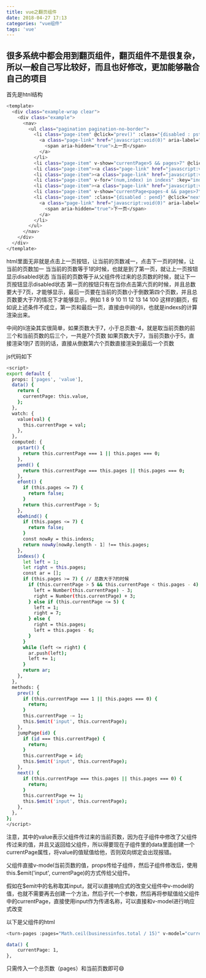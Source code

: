 ```yaml
---
title: vue之翻页组件
date: 2018-04-27 17:13
categories: "vue组件"
tags: 'vue'
---
```


## 很多系统中都会用到翻页组件，翻页组件不是很复杂，所以一般自己写比较好，而且也好修改，更加能够融合自己的项目
<!-- more -->

首先是htnl结构
``` bash
<template>
  <div class="example-wrap clear">
    <div class="example">
      <nav>
        <ul class="pagination pagination-no-border">
          <li class="page-item" @click="prev()" :class="{disabled : pstart}">
            <a class="page-link" href="javascript:void(0)" aria-label="Previous">
              <span aria-hidden="true">上一页</span>
            </a>
          </li>
          <li class="page-item" v-show="currentPage>5 && pages>7" @click="jumpPage(1)"><a class="page-link" href="javascript:void(0)">1</a></li>
          <li class="page-item"><a class="page-link" href="javascript:void(0)" v-show="efont">...</a></li>
          <li class="page-item"><a class="page-link" href="javascript:void(0)" v-show="pages === 0">0</a></li>
          <li class="page-item" v-for="(num,index) in indexs" :key="index" :class="{active:currentPage==num}" @click="jumpPage(num)"><a class="page-link" href="javascript:void(0)">{{num}}</a></li>
          <li class="page-item"><a class="page-link" href="javascript:void(0)" v-show="ebehind">...</a></li>
          <li class="page-item" v-show="currentPage<pages-4 && pages>7" @click="jumpPage(pages)"><a class="page-link" href="javascript:void(0)">{{pages}}</a></li>
          <li class="page-item" :class="{disabled : pend}" @click="next()">
            <a class="page-link" href="javascript:void(0)" aria-label="Next">
              <span aria-hidden="true">下一页</span>
            </a>
          </li>
        </ul>
      </nav>
    </div>
  </div>
</template>
```

html里面无非就是点击上一页按钮，让当前的页数减一，点击下一页的时候，让当前的页数加一
当当前的页数等于1的时候，也就是到了第一页，就让上一页按钮显示disabled状态
当当前的页数等于从父组件传过来的总页数的时候，就让下一页按钮显示disabled状态
第一页的按钮只有在当你点击第六页的时候，并且总数要大于7页，才能够显示，最后一页要在当前的页数小于倒数第四个页数，并且总页数要大于7的情况下才能够显示，例如 1 8 9 10 11 12 13 14 100 这样的翻页，假如说上述条件不成立，第一页和最后一页，直接由中间的li，也就是indexs的计算渲染出来。

中间的li渲染其实很简单，如果页数大于7，小于总页数-4，就是取当前页数的前三个和当前页数的后三个，一共是7个页数
如果页数大于7，当前页数小于5，直接渲染1到7
否则的话，直接从倒数第六个页数直接渲染到最后一个页数

js代码如下

``` bash
<script>
export default {
  props: ['pages', 'value'],
  data() {
    return {
      currentPage: this.value,
    };
  },
  watch: {
    value(val) {
      this.currentPage = val;
    },
  },
  computed: {
    pstart() {
      return this.currentPage === 1 || this.pages === 0;
    },
    pend() {
      return this.currentPage === this.pages || this.pages === 0;
    },
    efont() {
      if (this.pages <= 7) {
        return false;
      }
      return this.currentPage > 5;
    },
    ebehind() {
      if (this.pages <= 7) {
        return false;
      }
      const nowAy = this.indexs;
      return nowAy[nowAy.length - 1] !== this.pages;
    },
    indexs() {
      let left = 1;
      let right = this.pages;
      const ar = [];
      if (this.pages >= 7) { // 总数大于7的时候
        if (this.currentPage > 5 && this.currentPage < this.pages - 4) {
          left = Number(this.currentPage) - 3;
          right = Number(this.currentPage) + 3;
        } else if (this.currentPage <= 5) {
          left = 1;
          right = 7;
        } else {
          right = this.pages;
          left = this.pages - 6;
        }
      }
      while (left <= right) {
        ar.push(left);
        left += 1;
      }
      return ar;
    },
  },
  methods: {
    prev() {
      if (this.currentPage === 1 || this.pages === 0) {
        return;
      }
      this.currentPage -= 1;
      this.$emit('input', this.currentPage);
    },
    jumpPage(id) {
      if (id === this.currentPage) {
        return;
      }
      this.currentPage = id;
      this.$emit('input', this.currentPage);
    },
    next() {
      if (this.currentPage === this.pages || this.pages === 0) {
        return;
      }
      this.currentPage += 1;
      this.$emit('input', this.currentPage);
    },
  },
};
</script>

```

注意，其中的value表示父组件传过来的当前页数，因为在子组件中修改了父组件传过来的值，并且又返回给父组件，所以得要现在子组件里的data里面创建一个currentPage属性，将value的值赋值给他，否则双向绑定会出现报错。

父组件直接v-model当前页数的值，props传给子组件，然后子组件修改后，使用this.$emit('input', currentPage)的方式传给父组件。

假如在$emit中的名称取其input，就可以直接响应式的改变父组件中v-model的值，也就不需要再去创建一个方法，然后子代一个参数，然后再将参赋值给父组件中的currentPage，直接使用input作为传递名称，可以直接和v-model进行响应式改变

以下是父组件的html
``` bash
<turn-pages :pages="Math.ceil(businessinfos.total / 15)" v-model="currentPage"></turn-pages>

data() {
	currentPage: 1,
},
```
只需传入一个总页数（pages）和当前页数即可😄




